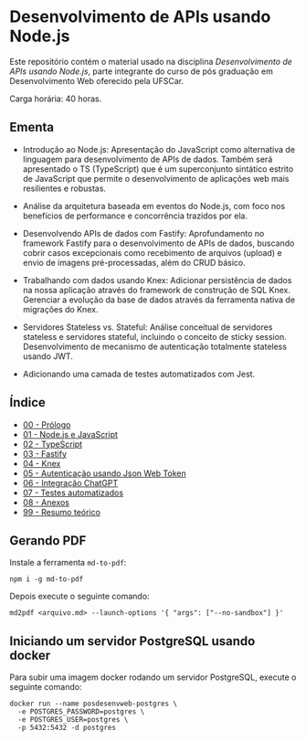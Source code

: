 # Desenvolvimento de APIs usando Node.js

Este repositório contém o material usado na disciplina _Desenvolvimento de APIs usando Node.js_, parte integrante do curso de pós graduação em Desenvolvimento Web oferecido pela UFSCar.

Carga horária: 40 horas.

## Ementa

* Introdução ao Node.js: Apresentação do JavaScript como alternativa de linguagem para desenvolvimento de APIs de dados. Também será apresentado o TS (TypeScript) que é um superconjunto sintático estrito de JavaScript que permite o desenvolvimento de aplicações web mais resilientes e robustas.

* Análise da arquitetura baseada em eventos do Node.js, com foco nos benefícios de performance e concorrência trazidos por ela.

* Desenvolvendo APIs de dados com Fastify: Aprofundamento no framework Fastify para o desenvolvimento de APIs de dados, buscando cobrir casos excepcionais como recebimento de arquivos (upload) e envio de imagens pré-processadas, além do CRUD básico.

* Trabalhando com dados usando Knex: Adicionar persistência de dados na nossa aplicação através do framework de construção de SQL Knex. Gerenciar a evolução da base de dados através da ferramenta nativa de migrações do Knex.

* Servidores Stateless vs. Stateful: Análise conceitual de servidores stateless e servidores stateful, incluindo o conceito de sticky session. Desenvolvimento de mecanismo de autenticação totalmente stateless usando JWT.

* Adicionando uma camada de testes automatizados com Jest.

## Índice

* [00 - Prólogo](00_Prologo/README.md)
* [01 - Node.js e JavaScript](01_Nodejs_e_JavaScript/README.md)
* [02 - TypeScript](02_TypeScript/README.md)
* [03 - Fastify](03_Fastify/README.md)
* [04 - Knex](04_Knex/README.md)
* [05 - Autenticação usando Json Web Token](05_Autenticacao_JWT/README.md)
* [06 - Integração ChatGPT](06_Integracao_ChatGPT/README.md)
* [07 - Testes automatizados](07_Testes_automatizados/README.md)
* [08 - Anexos](08_Anexos/README.md)
* [99 - Resumo teórico](99_Resumo_teorico/README.md)

## Gerando PDF

Instale a ferramenta `md-to-pdf`:

```
npm i -g md-to-pdf
```

Depois execute o seguinte comando:

```
md2pdf <arquivo.md> --launch-options '{ "args": ["--no-sandbox"] }'
```

## Iniciando um servidor PostgreSQL usando docker

Para subir uma imagem docker rodando um servidor PostgreSQL, execute o seguinte comando:

```
docker run --name posdesenvweb-postgres \
  -e POSTGRES_PASSWORD=postgres \
  -e POSTGRES_USER=postgres \
  -p 5432:5432 -d postgres
```
